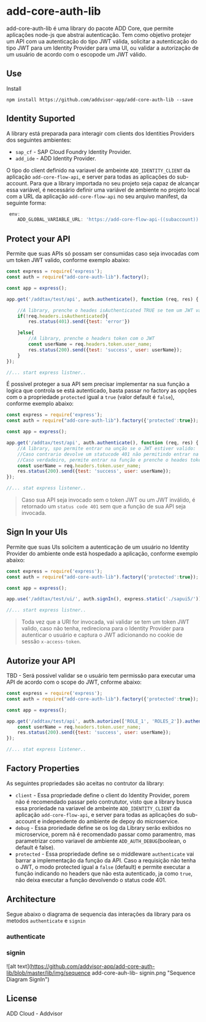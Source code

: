 # add-core-auth-lib

add-core-auth-lib é uma library do pacote ADD Core, que permite aplicações node-js que abstrai autenticação. Tem como objetivo protejer um API com ua autenticação do tipo JWT válida, solicitar a autenticação do tipo JWT para um Identity Provider para uma UI, ou validar a autorização de um usuário de acordo com o escopode um JWT válido.

## Use

Install

`npm install https://github.com/addvisor-app/add-core-auth-lib --save`

## Identity Suported

A library está preparada para interagir com clients dos Identities Providers dos seguintes ambientes:

* `sap_cf` - SAP Cloud Foundry Identity Provider.
* `add_ide` - ADD Identity Provider.

O tipo do client definido na variavel de ambeinte `ADD_IDENTITY_CLIENT` da aplicação `add-core-flow-api`, e server para todas as aplicações do sub-account. Para que a library importada no seu projeto seja capaz de alcançar essa variável, é necessário definir uma variável de ambiente no projeto local com a URL da aplicação `add-core-flow-api` no seu arquivo manifest, da seguinte forma:

```javascript
 env:
    ADD_GLOBAL_VARIABLE_URL: 'https://add-core-flow-api-((subaccount)).((domain))/add/flow/runtime/variables'
```

## Protect your API

Permite que suas APIs só possam ser consumidas caso seja invocadas com um token JWT valido, conforme exemplo abaixo:

```javascript
const express = require('express');
const auth = require("add-core-auth-lib").factory();

const app = express();

app.get('/addtax/test/api', auth.authenticate(), function (req, res) {

    //A library, prenche o heades isAuthenticated TRUE se tem um JWT válido
    if(!req.headers.isAuthenticated){
        res.status(401).send({test: 'error'})

    }else{
        //A library, prenche o headers token com o JWT
        const userName = req.headers.token.user_name;
        res.status(200).send({test: 'success', user: userName});
    }
});

//... start express listner..
```

É possivel proteger a sua API sem precisar implementar na sua função a logica que controla se está autenticado, basta passar no factory as opções com o a propriedade `protected` igual a `true` (valor default é `false`), conforme exemplo abaixo:

```javascript
const express = require('express');
const auth = require("add-core-auth-lib").factory({'protected':true});

const app = express();

app.get('/addtax/test/api', auth.authenticate(), function (req, res) {
    //A library, spo permite entrar na unção se o JWT estiver valido:
    //Caso contrario devolve um statucode 401 não permitindo entrar na função;
    //Caso verdadeiro, permite entrar na função e prenche o heades token com o JWT;
    const userName = req.headers.token.user_name;
    res.status(200).send({test: 'success', user: userName});
});

//... stat express listener..
```

> Caso sua API seja invocado sem o token JWT ou um JWT inválido, é retornado um `status code 401` sem que a função de sua API seja invocada.

## Sign In your UIs

Permite que suas UIs solicitem a autenticação de um usuário no Identity Provider do ambiente onde está hospedado a aplicação, conforme exemplo abaixo:

```javascript
const express = require('express');
const auth = require("add-core-auth-lib").factory({'protected':true});

const app = express();

app.use('/addtax/test/ui/', auth.signIn(), express.static('./sapui5/'));

//... start express listner..
```

> Toda vez que a URI for invocada, vai validar se tem um token JWT valido, caso não tenha, redireciona para o Identity Provider para autenticar o usuário e captura o JWT adicionando no cookie de sessão `x-access-token`.

## Autorize your API

TBD - Será possivel validar se o usuário tem permissão para executar uma API de acordo com o scope do JWT, cnforme abaixo:

```javascript
const express = require('express');
const auth = require("add-core-auth-lib").factory({'protected':true});

const app = express();

app.get('/addtax/test/api', auth.autorize(['ROLE_1', 'ROLES_2']).authenticate(), function (req, res) {
    const userName = req.headers.token.user_name;
    res.status(200).send({test: 'success', user: userName});
});

//... stat express listener..
```

## Factory Properties

As seguintes propriedades são aceitas no contrutor da library:

* `client` - Essa propriedade define o client do Identity Provider, porem não é recomendado passar pelo contrututor, visto que a library busca essa proriedade na variavel de ambeinte `ADD_IDENTITY_CLIENT` da aplicação `add-core-flow-api`, e server para todas as aplicações do sub-account e independente do ambiente de depoy do microservice.
* `debug` - Essa proriedade define se os log da Library serão exibidos no microservice, porem nã é recomendado passar como paramentro, mas parametrizar como variavel de ambiente `ADD_AUTH_DEBUG`(boolean, o default é false).
* `protected` - Essa propriedade define se o middleware `authenticate` vai barrar a implementação da função da API. Caso a requisição não tenha o JWT, o modo protected igual a `false` (default) e permite executar a função indicando no headers que não esta autenticado, ja como `true`, não deixa executar a função devolvendo o status code 401.

## Architecture

Segue abaixo o diagrama de sequencia das interações da library para os metodos `authenticate` e `signin`

### authenticate

### signin

![alt text](https://github.com/addvisor-app/add-core-auth-lib/blob/master/lib/img/sequence add-core-auh-lib- signin.png "Sequence Diagram SignIn")
## License

ADD Cloud - Addvisor
